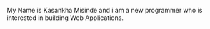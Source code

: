 My Name is Kasankha Misinde and i am a new programmer who is interested in building Web Applications.
